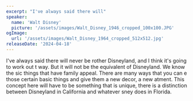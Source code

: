 ```yaml
---
excerpt: "I've always said there will"
speaker:
  name: 'Walt Disney'
  picture: '/assets/images/Walt_Disney_1946_cropped_100x100.JPG'
ogImage:
  url: '/assets/images/Walt_Disney_1964_cropped_512x512.jpg'
releaseDate: '2024-04-18'
---
```


I've always said there will never be rother Disneyland, and I think it's going to work out t way. But it will not be the equivalent of Disneyland. We know the sic things that have family appeal. There are many ways that you can e those certain basic things and give them a new decor, a new atment. This concept here will have to be something that is unique, there is a distinction between Disneyland in California and whatever sney does in Florida.
